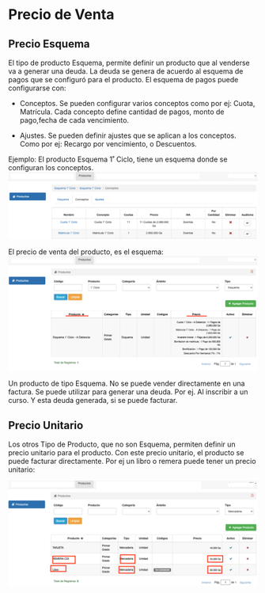 # Precio de Venta

## Precio Esquema

El tipo de producto Esquema, permite definir un producto que al venderse va a generar una deuda. La deuda se genera de
acuerdo al esquema de pagos que se configuró para el producto. El esquema de pagos puede configurarse con:

* Conceptos. Se pueden configurar varios conceptos como por ej: Cuota, Matrícula. Cada concepto define cantidad de
  pagos, monto de pago,fecha de cada vencimiento.

* Ajustes. Se pueden definir ajustes que se aplican a los conceptos. Como por ej:
  Recargo por vencimiento, o Descuentos.

Ejemplo: El producto Esquema 1˚ Ciclo, tiene un esquema donde se configuran los conceptos.
![Esquema Primer Ciclo](./img/esquema.png)

El precio de venta del producto, es el esquema:
![Precio de venta de Esquema](./img/precio_de_esquema.png)

Un producto de tipo Esquema. No se puede vender directamente en una factura. Se puede utilizar para generar una deuda.
Por ej. Al inscribir a un curso. Y esta deuda generada, si se puede facturar.

## Precio Unitario

Los otros Tipo de Producto, que no son Esquema, permiten definir un precio unitario para el producto. Con este precio
unitario, el producto se puede facturar directamente. Por ej un libro o remera puede tener un precio unitario:

![precio_unitario](./img/precio_unitario.png)